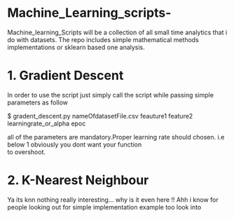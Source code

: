 # Machine_Learning_scripts-
Machine_learning_Scripts will be a collection of all small time analytics that i do with datasets. The repo includes simple mathematical methods implementations or sklearn based one analysis. 
# 1. Gradient Descent
  In order to use the script just simply call the script while passing simple parameters as follow  
  
  $ gradent_descent.py nameOfdatasetFile.csv feauture1 feature2 learningrate_or_alpha epoc  
  
  all of the parameters are mandatory.Proper learning rate should chosen. i.e below 1 obviously you dont want your function  
  to overshoot.
# 2. K-Nearest Neighbour
  Ya its knn nothing really interesting... why is it even here !! Ahh i know for people looking out for simple implementation example too   look into
